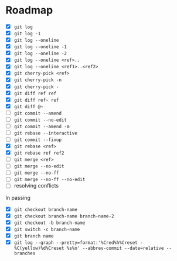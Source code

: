 # Roadmap

- [x] `git log`
- [x] `git log -1` 
- [x] `git log --oneline`
- [x] `git log --oneline -1`
- [x] `git log --oneline -2`
- [x] `git log --oneline <ref>..`
- [x] `git log --oneline <ref1>..<ref2>`
- [x] `git cherry-pick <ref>`
- [x] `git cherry-pick -n`
- [x] `git cherry-pick -`
- [x] `git diff ref ref`
- [x] `git diff ref~ ref`
- [x] `git diff @~`
- [ ] `git commit --amend`
- [ ] `git commit --no-edit`
- [ ] `git commit --amend -m`
- [ ] `git rebase --interactive`
- [ ] `git commit --fixup`
- [x] `git rebase <ref>`
- [x] `git rebase ref ref2`
- [ ] `git merge <ref>`
- [ ] `git merge --no-edit`
- [ ] `git merge --no-ff`
- [ ] `git merge --no-ff --no-edit`
- [ ] resolving conflicts

In passing

- [x] `git checkout branch-name`
- [x] `git checkout branch-name branch-name-2`
- [x] `git checkout -b branch-name`
- [x] `git switch -c branch-name`
- [x] `git branch name`
- [x] `git log --graph --pretty=format:'%Cred%h%Creset -%C(yellow)%d%Creset %s%n' --abbrev-commit --date=relative --branches`